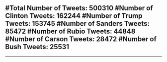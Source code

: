 #Total Number of Tweets: 500310 
#Number of Clinton Tweets: 162244
#Number of Trump Tweets: 153745
#Number of Sanders Tweets: 85472
#Number of Rubio Tweets: 44848
#Number of Carson Tweets: 28472
#Number of Bush Tweets: 25531
---
---
